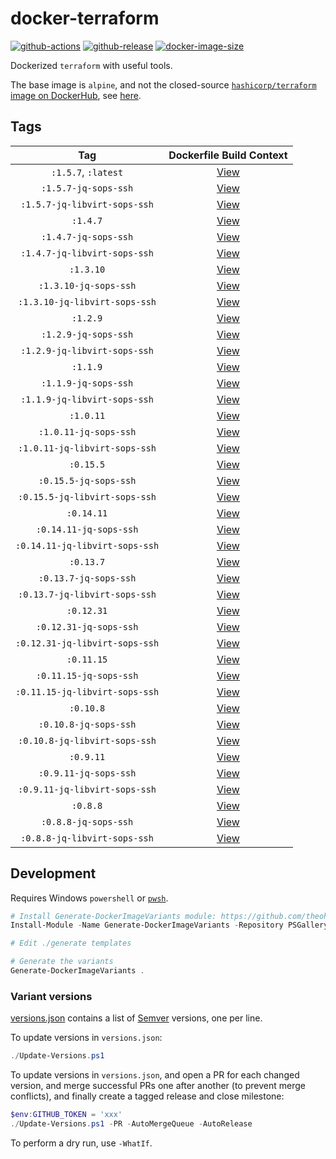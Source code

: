 # docker-terraform

[![github-actions](https://github.com/theohbrothers/docker-terraform/workflows/ci-master-pr/badge.svg)](https://github.com/theohbrothers/docker-terraform/actions)
[![github-release](https://img.shields.io/github/v/release/theohbrothers/docker-terraform?style=flat-square)](https://github.com/theohbrothers/docker-terraform/releases/)
[![docker-image-size](https://img.shields.io/docker/image-size/theohbrothers/docker-terraform/latest)](https://hub.docker.com/r/theohbrothers/docker-terraform)

Dockerized `terraform` with useful tools.

The base image is `alpine`, and not the closed-source [`hashicorp/terraform` image on DockerHub](https://hub.docker.com/r/hashicorp/terraform), see [here](https://github.com/hashicorp/terraform/blob/v1.0.0/Dockerfile).

## Tags

| Tag | Dockerfile Build Context |
|:-------:|:---------:|
| `:1.5.7`, `:latest` | [View](variants/1.5.7) |
| `:1.5.7-jq-sops-ssh` | [View](variants/1.5.7-jq-sops-ssh) |
| `:1.5.7-jq-libvirt-sops-ssh` | [View](variants/1.5.7-jq-libvirt-sops-ssh) |
| `:1.4.7` | [View](variants/1.4.7) |
| `:1.4.7-jq-sops-ssh` | [View](variants/1.4.7-jq-sops-ssh) |
| `:1.4.7-jq-libvirt-sops-ssh` | [View](variants/1.4.7-jq-libvirt-sops-ssh) |
| `:1.3.10` | [View](variants/1.3.10) |
| `:1.3.10-jq-sops-ssh` | [View](variants/1.3.10-jq-sops-ssh) |
| `:1.3.10-jq-libvirt-sops-ssh` | [View](variants/1.3.10-jq-libvirt-sops-ssh) |
| `:1.2.9` | [View](variants/1.2.9) |
| `:1.2.9-jq-sops-ssh` | [View](variants/1.2.9-jq-sops-ssh) |
| `:1.2.9-jq-libvirt-sops-ssh` | [View](variants/1.2.9-jq-libvirt-sops-ssh) |
| `:1.1.9` | [View](variants/1.1.9) |
| `:1.1.9-jq-sops-ssh` | [View](variants/1.1.9-jq-sops-ssh) |
| `:1.1.9-jq-libvirt-sops-ssh` | [View](variants/1.1.9-jq-libvirt-sops-ssh) |
| `:1.0.11` | [View](variants/1.0.11) |
| `:1.0.11-jq-sops-ssh` | [View](variants/1.0.11-jq-sops-ssh) |
| `:1.0.11-jq-libvirt-sops-ssh` | [View](variants/1.0.11-jq-libvirt-sops-ssh) |
| `:0.15.5` | [View](variants/0.15.5) |
| `:0.15.5-jq-sops-ssh` | [View](variants/0.15.5-jq-sops-ssh) |
| `:0.15.5-jq-libvirt-sops-ssh` | [View](variants/0.15.5-jq-libvirt-sops-ssh) |
| `:0.14.11` | [View](variants/0.14.11) |
| `:0.14.11-jq-sops-ssh` | [View](variants/0.14.11-jq-sops-ssh) |
| `:0.14.11-jq-libvirt-sops-ssh` | [View](variants/0.14.11-jq-libvirt-sops-ssh) |
| `:0.13.7` | [View](variants/0.13.7) |
| `:0.13.7-jq-sops-ssh` | [View](variants/0.13.7-jq-sops-ssh) |
| `:0.13.7-jq-libvirt-sops-ssh` | [View](variants/0.13.7-jq-libvirt-sops-ssh) |
| `:0.12.31` | [View](variants/0.12.31) |
| `:0.12.31-jq-sops-ssh` | [View](variants/0.12.31-jq-sops-ssh) |
| `:0.12.31-jq-libvirt-sops-ssh` | [View](variants/0.12.31-jq-libvirt-sops-ssh) |
| `:0.11.15` | [View](variants/0.11.15) |
| `:0.11.15-jq-sops-ssh` | [View](variants/0.11.15-jq-sops-ssh) |
| `:0.11.15-jq-libvirt-sops-ssh` | [View](variants/0.11.15-jq-libvirt-sops-ssh) |
| `:0.10.8` | [View](variants/0.10.8) |
| `:0.10.8-jq-sops-ssh` | [View](variants/0.10.8-jq-sops-ssh) |
| `:0.10.8-jq-libvirt-sops-ssh` | [View](variants/0.10.8-jq-libvirt-sops-ssh) |
| `:0.9.11` | [View](variants/0.9.11) |
| `:0.9.11-jq-sops-ssh` | [View](variants/0.9.11-jq-sops-ssh) |
| `:0.9.11-jq-libvirt-sops-ssh` | [View](variants/0.9.11-jq-libvirt-sops-ssh) |
| `:0.8.8` | [View](variants/0.8.8) |
| `:0.8.8-jq-sops-ssh` | [View](variants/0.8.8-jq-sops-ssh) |
| `:0.8.8-jq-libvirt-sops-ssh` | [View](variants/0.8.8-jq-libvirt-sops-ssh) |

## Development

Requires Windows `powershell` or [`pwsh`](https://github.com/PowerShell/PowerShell).

```powershell
# Install Generate-DockerImageVariants module: https://github.com/theohbrothers/Generate-DockerImageVariants
Install-Module -Name Generate-DockerImageVariants -Repository PSGallery -Scope CurrentUser -Force -Verbose

# Edit ./generate templates

# Generate the variants
Generate-DockerImageVariants .
```

### Variant versions

[versions.json](generate/definitions/versions.json) contains a list of [Semver](https://semver.org/) versions, one per line.

To update versions in `versions.json`:

```powershell
./Update-Versions.ps1
```

To update versions in `versions.json`, and open a PR for each changed version, and merge successful PRs one after another (to prevent merge conflicts), and finally create a tagged release and close milestone:

```powershell
$env:GITHUB_TOKEN = 'xxx'
./Update-Versions.ps1 -PR -AutoMergeQueue -AutoRelease
```

To perform a dry run, use `-WhatIf`.
